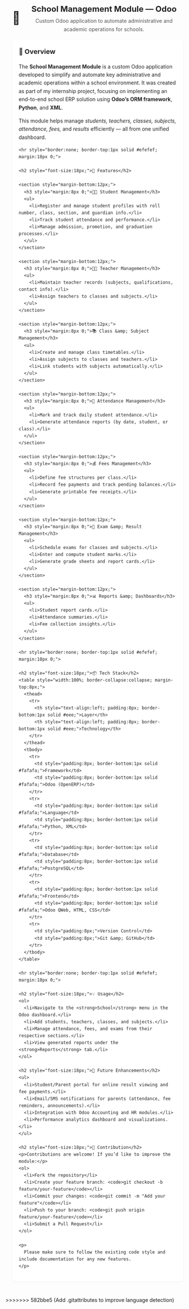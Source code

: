 <section style="font-family: -apple-system, BlinkMacSystemFont, 'Segoe UI', Roboto, 'Helvetica Neue', Arial; line-height:1.6; color:#222; max-width:900px; margin:24px auto; padding:18px;">
  <header style="display:flex; align-items:center; gap:12px; margin-bottom:18px;">
    <div style="font-size:34px;">📘</div>
    <div>
      <h1 style="margin:0; font-size:22px;">School Management Module — Odoo</h1>
      <p style="margin:4px 0 0; color:#555;">Custom Odoo application to automate administrative and academic operations for schools.</p>
    </div>
  </header>

  <article style="background:#fff; border-radius:8px; padding:18px; box-shadow:0 1px 4px rgba(0,0,0,0.06);">
    <h2 style="font-size:18px; margin-top:0;">📘 Overview</h2>
    <p>
      The <strong>School Management Module</strong> is a custom Odoo application developed to simplify and automate key administrative and academic
      operations within a school environment. It was created as part of my internship project, focusing on implementing an end-to-end school ERP
      solution using <strong>Odoo’s ORM framework</strong>, <strong>Python</strong>, and <strong>XML</strong>.
    </p>
    <p>
      This module helps manage <em>students, teachers, classes, subjects, attendance, fees,</em> and <em>results</em> efficiently — all from one unified dashboard.
    </p>

    <hr style="border:none; border-top:1px solid #efefef; margin:18px 0;">

    <h2 style="font-size:18px;">🚀 Features</h2>

    <section style="margin-bottom:12px;">
      <h3 style="margin:8px 0;">👨‍🎓 Student Management</h3>
      <ul>
        <li>Register and manage student profiles with roll number, class, section, and guardian info.</li>
        <li>Track student attendance and performance.</li>
        <li>Manage admission, promotion, and graduation processes.</li>
      </ul>
    </section>

    <section style="margin-bottom:12px;">
      <h3 style="margin:8px 0;">👩‍🏫 Teacher Management</h3>
      <ul>
        <li>Maintain teacher records (subjects, qualifications, contact info).</li>
        <li>Assign teachers to classes and subjects.</li>
      </ul>
    </section>

    <section style="margin-bottom:12px;">
      <h3 style="margin:8px 0;">📚 Class &amp; Subject Management</h3>
      <ul>
        <li>Create and manage class timetables.</li>
        <li>Assign subjects to classes and teachers.</li>
        <li>Link students with subjects automatically.</li>
      </ul>
    </section>

    <section style="margin-bottom:12px;">
      <h3 style="margin:8px 0;">📅 Attendance Management</h3>
      <ul>
        <li>Mark and track daily student attendance.</li>
        <li>Generate attendance reports (by date, student, or class).</li>
      </ul>
    </section>

    <section style="margin-bottom:12px;">
      <h3 style="margin:8px 0;">💰 Fees Management</h3>
      <ul>
        <li>Define fee structures per class.</li>
        <li>Record fee payments and track pending balances.</li>
        <li>Generate printable fee receipts.</li>
      </ul>
    </section>

    <section style="margin-bottom:12px;">
      <h3 style="margin:8px 0;">🧮 Exam &amp; Result Management</h3>
      <ul>
        <li>Schedule exams for classes and subjects.</li>
        <li>Enter and compute student marks.</li>
        <li>Generate grade sheets and report cards.</li>
      </ul>
    </section>

    <section style="margin-bottom:12px;">
      <h3 style="margin:8px 0;">📊 Reports &amp; Dashboards</h3>
      <ul>
        <li>Student report cards.</li>
        <li>Attendance summaries.</li>
        <li>Fee collection insights.</li>
      </ul>
    </section>

    <hr style="border:none; border-top:1px solid #efefef; margin:18px 0;">

    <h2 style="font-size:18px;">📦 Tech Stack</h2>
    <table style="width:100%; border-collapse:collapse; margin-top:8px;">
      <thead>
        <tr>
          <th style="text-align:left; padding:8px; border-bottom:1px solid #eee;">Layer</th>
          <th style="text-align:left; padding:8px; border-bottom:1px solid #eee;">Technology</th>
        </tr>
      </thead>
      <tbody>
        <tr>
          <td style="padding:8px; border-bottom:1px solid #fafafa;">Framework</td>
          <td style="padding:8px; border-bottom:1px solid #fafafa;">Odoo (OpenERP)</td>
        </tr>
        <tr>
          <td style="padding:8px; border-bottom:1px solid #fafafa;">Language</td>
          <td style="padding:8px; border-bottom:1px solid #fafafa;">Python, XML</td>
        </tr>
        <tr>
          <td style="padding:8px; border-bottom:1px solid #fafafa;">Database</td>
          <td style="padding:8px; border-bottom:1px solid #fafafa;">PostgreSQL</td>
        </tr>
        <tr>
          <td style="padding:8px; border-bottom:1px solid #fafafa;">Frontend</td>
          <td style="padding:8px; border-bottom:1px solid #fafafa;">Odoo QWeb, HTML, CSS</td>
        </tr>
        <tr>
          <td style="padding:8px;">Version Control</td>
          <td style="padding:8px;">Git &amp; GitHub</td>
        </tr>
      </tbody>
    </table>

    <hr style="border:none; border-top:1px solid #efefef; margin:18px 0;">

    <h2 style="font-size:18px;">💡 Usage</h2>
    <ol>
      <li>Navigate to the <strong>School</strong> menu in the Odoo dashboard.</li>
      <li>Add students, teachers, classes, and subjects.</li>
      <li>Manage attendance, fees, and exams from their respective sections.</li>
      <li>View generated reports under the <strong>Reports</strong> tab.</li>
    </ol>

    <h2 style="font-size:18px;">🧩 Future Enhancements</h2>
    <ul>
      <li>Student/Parent portal for online result viewing and fee payments.</li>
      <li>Email/SMS notifications for parents (attendance, fee reminders, announcements).</li>
      <li>Integration with Odoo Accounting and HR modules.</li>
      <li>Performance analytics dashboard and visualizations.</li>
    </ul>

    <h2 style="font-size:18px;">🤝 Contribution</h2>
    <p>Contributions are welcome! If you’d like to improve the module:</p>
    <ol>
      <li>Fork the repository</li>
      <li>Create your feature branch: <code>git checkout -b feature/your-feature</code></li>
      <li>Commit your changes: <code>git commit -m "Add your feature"</code></li>
      <li>Push to your branch: <code>git push origin feature/your-feature</code></li>
      <li>Submit a Pull Request</li>
    </ol>

    <p>
      Please make sure to follow the existing code style and include documentation for any new features.
    </p>

  </article>
</section>
>>>>>>> 582bbe5 (Add .gitattributes to improve language detection)
